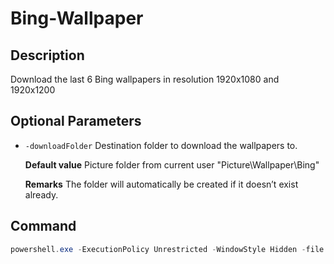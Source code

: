 # Bing-Wallpaper

## Description
Download the last 6 Bing wallpapers in resolution 1920x1080 and 1920x1200

Optional Parameters
--------------
* `-downloadFolder` Destination folder to download the wallpapers to.

  **Default value**
  Picture folder from current user
  "Picture\Wallpaper\Bing"

  **Remarks** The folder will automatically be created if it doesn’t
  exist already.

## Command
```powershell
powershell.exe -ExecutionPolicy Unrestricted -WindowStyle Hidden -file "<path to the script>" <optional parameters>
```